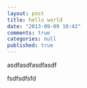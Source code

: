 ```yaml
---
layout: post
title: hello world
date: "2013-09-09 10:42"
comments: true
categories: null
published: true
---
```


asdfasdfasdfasdf

fsdfsdfsfd